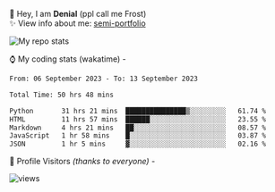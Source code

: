 🤚 Hey, I am **Denial** (ppl call me Frost)  
✨ View info about me: [semi-portfolio](https://frostx.is-a.dev)

<img alt="My repo stats" src="https://github-readme-stats.vercel.app/api?username=FrostX-Official&show_icons=true&theme=radical">

⌚ My coding stats (wakatime) -

<!--START_SECTION:waka-->

```txt
From: 06 September 2023 - To: 13 September 2023

Total Time: 50 hrs 48 mins

Python       31 hrs 21 mins  ███████████████▒░░░░░░░░░   61.74 %
HTML         11 hrs 57 mins  ██████░░░░░░░░░░░░░░░░░░░   23.55 %
Markdown     4 hrs 21 mins   ██░░░░░░░░░░░░░░░░░░░░░░░   08.57 %
JavaScript   1 hr 58 mins    █░░░░░░░░░░░░░░░░░░░░░░░░   03.87 %
JSON         1 hr 5 mins     ▓░░░░░░░░░░░░░░░░░░░░░░░░   02.16 %
```

<!--END_SECTION:waka-->

🧥 Profile Visitors *(thanks to everyone)* -  
  
<!--![visitors](https://visitor-badge.glitch.me/badge?page_id=FrostX-Official.FrostX-Official)-->
![views](https://komarev.com/ghpvc/?username=FrostX-Official&color=blueviolet&style=for-the-badge&label=sussy+viewers)
